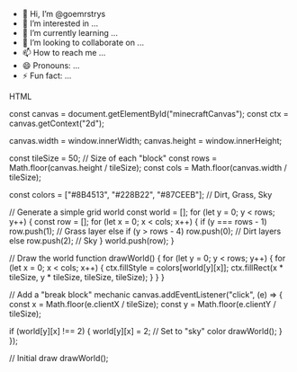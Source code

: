 - 👋 Hi, I’m @goemrstrys
- 👀 I’m interested in ...
- 🌱 I’m currently learning ...
- 💞️ I’m looking to collaborate on ...
- 📫 How to reach me ...
- 😄 Pronouns: ...
- ⚡ Fun fact: ...

HTML

<!DOCTYPE html>
<html lang="en">
<head>
  <meta charset="UTF-8">
  <meta name="viewport" content="width=device-width, initial-scale=1.0">
  <title>Simple Minecraft Simulator</title>
  <style>
    body {
      margin: 0;
      overflow: hidden;
    }
    canvas {
      display: block;
    }
  </style>
</head>
<body>
  <canvas id="minecraftCanvas"></canvas>
  <script src="minecraft-simulator.js"></script>
</body>
</html>





const canvas = document.getElementById("minecraftCanvas");
const ctx = canvas.getContext("2d");

canvas.width = window.innerWidth;
canvas.height = window.innerHeight;

const tileSize = 50; // Size of each "block"
const rows = Math.floor(canvas.height / tileSize);
const cols = Math.floor(canvas.width / tileSize);

const colors = ["#8B4513", "#228B22", "#87CEEB"]; // Dirt, Grass, Sky

// Generate a simple grid world
const world = [];
for (let y = 0; y < rows; y++) {
  const row = [];
  for (let x = 0; x < cols; x++) {
    if (y === rows - 1) row.push(1); // Grass layer
    else if (y > rows - 4) row.push(0); // Dirt layers
    else row.push(2); // Sky
  }
  world.push(row);
}

// Draw the world
function drawWorld() {
  for (let y = 0; y < rows; y++) {
    for (let x = 0; x < cols; x++) {
      ctx.fillStyle = colors[world[y][x]];
      ctx.fillRect(x * tileSize, y * tileSize, tileSize, tileSize);
    }
  }
}

// Add a "break block" mechanic
canvas.addEventListener("click", (e) => {
  const x = Math.floor(e.clientX / tileSize);
  const y = Math.floor(e.clientY / tileSize);

  if (world[y][x] !== 2) {
    world[y][x] = 2; // Set to "sky" color
    drawWorld();
  }
});

// Initial draw
drawWorld();
